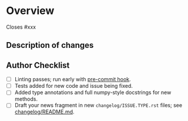 # Overview
<!-- Update and delete as appropriate; useful reference when you get to news fragments -->
Closes #xxx 

## Description of changes
<!-- Describe your changes and any implementation decisions -->
<!-- Especially for enhancements, start conversations early. Ideally in the documenting issue -->
<!-- Can be formatted as a checklist for reviewers. -->

## Author Checklist
- [ ] Linting passes; run early with [pre-commit hook](https://pre-commit.com/#install).
- [ ] Tests added for new code and issue being fixed.
- [ ] Added type annotations and full numpy-style docstrings for new methods.
- [ ] Draft your news fragment in new `changelog/ISSUE.TYPE.rst` files; see [changelog/README.md](https://github.com/epic-open-source/seismometer/blob/main/changelog/README.md).
